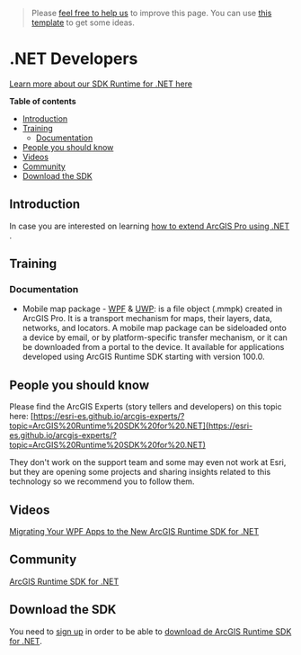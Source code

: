 > Please [feel free to help us](#contributions) to improve this page. You can use [this template](https://github.com/esri-es/awesome-arcgis/blob/master/RESOURCE_PAGE_TEMPLATE.md) to get some ideas.

# .NET Developers
[Learn more about our SDK Runtime for .NET here](https://developers.arcgis.com/net/latest)

<!-- START doctoc generated TOC please keep comment here to allow auto update -->
<!-- DON'T EDIT THIS SECTION, INSTEAD RE-RUN doctoc TO UPDATE -->
**Table of contents**

- [Introduction](#introduction)
- [Training](#training)
  - [Documentation](#documentation)
- [People you should know](#people-you-should-know)
- [Videos](#videos)
- [Community](#community)
- [Download the SDK](#download-the-sdk)

<!-- END doctoc generated TOC please keep comment here to allow auto update -->


## Introduction

In case you are interested on learning [how to extend ArcGIS Pro using .NET](../../../arcgis/products/arcgis-desktop/arcgis-pro/README.md) .

## Training
### Documentation
* Mobile map package - [WPF](https://developers.arcgis.com/net/latest/wpf/guide/display-a-map.htm) & [UWP](https://developers.arcgis.com/net/latest/uwp/guide/display-a-map.htm): is a file object (.mmpk) created in ArcGIS Pro. It is a transport mechanism for maps, their layers, data, networks, and locators. A mobile map package can be sideloaded onto a device by email, or by platform-specific transfer mechanism, or it can be downloaded from a portal to the device. It available for applications developed using ArcGIS Runtime SDK starting with version 100.0.

## People you should know
Please find the ArcGIS Experts (story tellers and developers) on this topic here: [https://esri-es.github.io/arcgis-experts/?topic=ArcGIS%20Runtime%20SDK%20for%20.NET](https://esri-es.github.io/arcgis-experts/?topic=ArcGIS%20Runtime%20SDK%20for%20.NET)

They don't work on the support team and some may even not work at Esri,
but they are opening some projects and sharing insights related to this
technology so we recommend you to follow them.

## Videos

[Migrating Your WPF Apps to the New ArcGIS Runtime SDK for .NET](http://www.esri.com/videos/watch?videoid=3457&channelid=LegacyVideo&isLegacy=true&title=migrating-your-wpf-apps-to-the-new-arcgis-runtime-sdk-for-.net)

## Community
[ArcGIS Runtime SDK for .NET](https://community.esri.com/community/developers/native-app-developers/arcgis-runtime-sdk-for-net)

## Download the SDK

You need to [sign up](https://developers.arcgis.com/sign-up/) in order to be able
to [download de ArcGIS Runtime SDK for .NET](https://developers.arcgis.com/downloads/).



